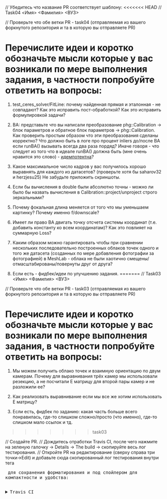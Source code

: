 // Убедитесь что название PR соответствует шаблону:
<<<<<<< HEAD
// Task04 <Имя> <Фамилия> <ВУЗ>

// Проверьте что обе ветки PR - task04 (отправляемая из вашего форкнутого репозитория и та в которую вы отправляете PR)

# Перечислите идеи и коротко обозначьте мысли которые у вас возникали по мере выполнения задания, в частности попробуйте ответить на вопросы:

1) test_ceres_solver/FitLine: почему найденная прямая и эталонная - не совпадают? Как это исправить пост-обработкой? Как это исправить формулировкой задачи?

2) BA: представьте что вы написали преобразование phg::Calibration -> блок параметров и обратное блок параметров -> phg::Calibration. Как проверить простым образом что эти преобразования сделаны корректно? Что должно быть в логе про процент inliers до/после BA если runBA() вызывать всегда два раза пордяд? Иначе говоря - что следует из того что в идеале runBA() должна быть (мне очень нравится это слово) - [идемпотентна](https://ru.wikipedia.org/wiki/%D0%98%D0%B4%D0%B5%D0%BC%D0%BF%D0%BE%D1%82%D0%B5%D0%BD%D1%82%D0%BD%D0%BE%D1%81%D1%82%D1%8C)?

3) Какое максимальное число кадров у вас получилось хорошо выравнять для каждого из датасетов? (проверьте хотя бы saharov32 и herzjesu25) Не забудьте приложить скриншоты.

4) Если бы вычисления в double были абсолютно точны - можно ли было бы назвать вычисления в Calibration::project/unproject строго зеркальными?

5) Почему фокальная длина меняется от того что мы уменьшаем картинку? Почему именно f/downscale?

6) Имеет ли право BA двигать точку отсчета системы координат (т.е. добавить константу ко всем координатам)? Как это повлияет на суммарную Loss?

7) Каким образом можно гарантировать чтобы при сравнении нескольких последовательно построенных облаков точек одного и того же датасета (созданных по мере добавления фотографии за фотографией) в MeshLab - облака не были хаотично смещены/отмасштабированы/повернуты друг от друга?

100) Если есть - фидбек/идеи по улучшению задания.
=======
// Task03 <Имя> <Фамилия> <ВУЗ>

// Проверьте что обе ветки PR - task03 (отправляемая из вашего форкнутого репозитория и та в которую вы отправляете PR)

# Перечислите идеи и коротко обозначьте мысли которые у вас возникали по мере выполнения задания, в частности попробуйте ответить на вопросы:

1) Мы можем получить облако точек и взаимную ориентацию по двум камерам. Почему для выравнивания трёх камер мы использовали резекцию, а не посчитали E матрицу для второй пары камер и не разложили ее?
2) Как реализовать выравнивание если мы все же хотим использовать Е матрицу?

3) Если есть, фидбек по заданию: какая часть больше всего понравилась, где-то слишком сложно/просто (что именно), где-то слишком мало ссылок и тд.
>>>>>>> task03


// Создайте PR.
// Дождитесь отработки Travis CI, после чего нажмите на зеленую галочку -> Details -> The build -> скопируйте весь лог тестирования.
// Откройте PR на редактирование (сверху справа три точки->Edit) и добавьте сюда скопированный лог тестирования внутри тега <pre> для сохранения форматирования и под спойлером для компактности и удобства:

<details><summary>Travis CI</summary><p>

<pre>
$ ./build/test_ceres_solver
...
$ ./build/test_sfm_ba
...
</pre>

</p></details>
